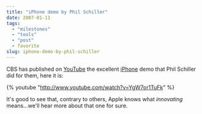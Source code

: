 ```yaml
---
title: "iPhone demo by Phil Schiller"
date: 2007-01-11
tags: 
  - "milestones"
  - "tools"
  - "post"
  - favorite
slug: iphone-demo-by-phil-schiller
---
```


CBS has published on [YouTube](http://www.youtube.com/watch?v=YgW7or1TuFk) the excellent [iPhone](http://www.apple.com/iphone/) demo that Phil Schiller did for them, here it is:

{% youtube "http://www.youtube.com/watch?v=YgW7or1TuFk" %} 

It's good to see that, contrary to others, Apple knows what _innovating_ means...we'll hear more about that one for sure.
